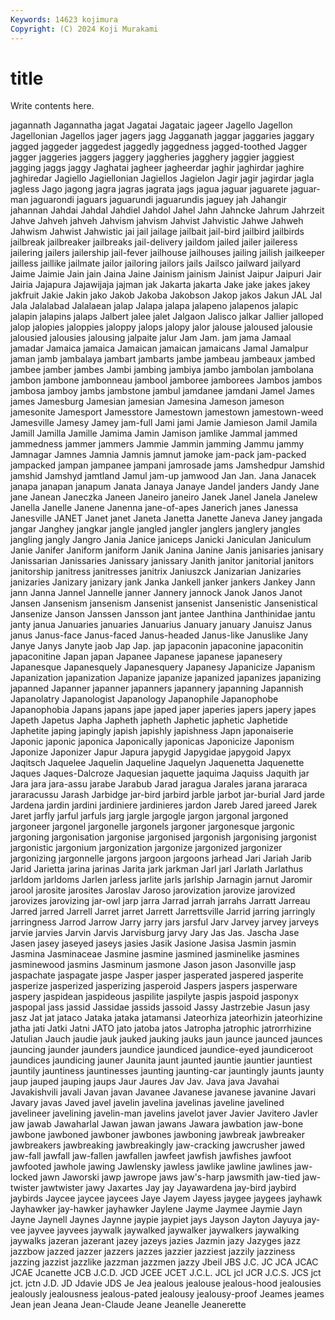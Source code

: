 ```yaml
---
Keywords: 14623 kojimura
Copyright: (C) 2024 Koji Murakami
---
```


# title

Write contents here.



jagannath Jagannatha jagat Jagatai
Jagataic jageer Jagello Jagellon Jagellonian Jagellos jager jagers jagg Jagganath
jaggar jaggaries jaggary jagged jaggeder jaggedest jaggedly jaggedness jagged-toothed Jagger
jagger jaggeries jaggers jaggery jaggheries jagghery jaggier jaggiest jagging jaggs
jaggy Jaghatai jagheer jagheerdar jaghir jaghirdar jaghire jaghiredar Jagiello Jagiellonian
Jagiellos Jagielon Jagir jagir jagirdar jagla jagless Jago jagong jagra
jagras jagrata jags jagua jaguar jaguarete jaguar-man jaguarondi jaguars jaguarundi
jaguarundis jaguey jah Jahangir jahannan Jahdai Jahdal Jahdiel Jahdol Jahel
Jahn Jahncke Jahrum Jahrzeit Jahve Jahveh jahveh Jahvism jahvism Jahvist
Jahvistic Jahwe Jahweh Jahwism Jahwist Jahwistic jai jail jailage jailbait
jail-bird jailbird jailbirds jailbreak jailbreaker jailbreaks jail-delivery jaildom jailed jailer
jaileress jailering jailers jailership jail-fever jailhouse jailhouses jailing jailish jailkeeper
jailless jaillike jailmate jailor jailoring jailors jails Jailsco jailward jailyard
Jaime Jaimie Jain jain Jaina Jaine Jainism jainism Jainist Jaipur
Jaipuri Jair Jairia Jajapura Jajawijaja jajman jak Jakarta jakarta Jake
jake jakes jakey jakfruit Jakie Jakin jako Jakob Jakoba Jakobson
Jakop jakos Jakun JAL Jal Jala Jalalabad Jalalaean jalap Jalapa
jalapa jalapeno jalapenos jalapic jalapin jalapins jalaps Jalbert jalee jalet
Jalgaon Jalisco jalkar Jallier jalloped jalop jalopies jaloppies jaloppy jalops
jalopy jalor jalouse jaloused jalousie jalousied jalousies jalousing jalpaite jalur
Jam Jam. jam jama Jamaal jamadar Jamaica jamaica Jamaican jamaican
jamaicans Jamal Jamalpur jaman jamb jambalaya jambart jambarts jambe jambeau
jambeaux jambed jambee jamber jambes Jambi jambing jambiya jambo jambolan
jambolana jambon jambone jambonneau jambool jamboree jamborees Jambos jambos jambosa
jamboy jambs jambstone jambul jamdanee jamdani Jamel James james Jamesburg
Jamesian jamesian Jamesina Jameson jameson jamesonite Jamesport Jamesstore Jamestown jamestown
jamestown-weed Jamesville Jamesy Jamey jam-full Jami jami Jamie Jamieson Jamil
Jamila Jamill Jamilla Jamille Jamima Jamin Jamison jamlike Jammal jammed
jammedness jammer jammers Jammie Jammin jamming Jammu jammy Jamnagar Jamnes
Jamnia Jamnis jamnut jamoke jam-pack jam-packed jampacked jampan jampanee jampani
jamrosade jams Jamshedpur Jamshid jamshid Jamshyd jamtland Jamul jam-up jamwood
Jan Jan. Jana Janacek janapa janapan janapum Janata Janaya Janaye
Jandel janders Jandy Jane jane Janean Janeczka Janeen Janeiro janeiro
Janek Janel Janela Janelew Janella Janelle Janene Janenna jane-of-apes Janerich
janes Janessa Janesville JANET Janet janet Janeta Janetta Janette Janeva
Janey jangada jangar Janghey jangkar jangle jangled jangler janglers janglery
jangles jangling jangly Jangro Jania Janice janiceps Janicki Janiculan Janiculum
Janie Janifer Janiform janiform Janik Janina Janine Janis janisaries janisary
Janissarian Janissaries Janissary janissary Janith janitor janitorial janitors janitorship janitress
janitresses janitrix Janiuszck Janizarian Janizaries janizaries Janizary janizary jank Janka
Jankell janker jankers Jankey Jann jann Janna Jannel Jannelle janner
Jannery jannock Janok Janos Janot Jansen Jansenism jansenism Jansenist jansenist
Jansenistic Jansenistical Jansenize Janson Janssen Jansson jant jantee Janthina Janthinidae
jantu janty janua Januaries januaries Januarius January january Januisz Janus
janus Janus-face Janus-faced Janus-headed Janus-like Januslike Jany Janye Janys Janyte
jaob Jap Jap. jap japaconin japaconine japaconitin japaconitine Japan japan
Japanee Japanese japanese japanesery Japanesque Japanesquely Japanesquery Japanesy Japanicize Japanism
Japanization japanization Japanize japanize japanized japanizes japanizing japanned Japanner japanner
japanners japannery japanning Japannish Japanolatry Japanologist Japanology Japanophile Japanophobe Japanophobia
Japans japans jape japed japer japeries japers japery japes Japeth
Japetus Japha Japheth japheth Japhetic japhetic Japhetide Japhetite japing japingly
japish japishly japishness Japn japonaiserie Japonic japonic japonica Japonically japonicas
Japonicize Japonism Japonize Japonizer Japur Japura japygid Japygidae japygoid Japyx
Jaqitsch Jaquelee Jaquelin Jaqueline Jaquelyn Jaquenetta Jaquenette Jaques Jaques-Dalcroze Jaquesian
jaquette jaquima Jaquiss Jaquith jar Jara jara jara-assu jarabe Jarabub
Jarad jaragua Jarales jarana jararaca jararacussu Jarash Jarbidge jar-bird jarbird
jarble jarbot jar-burial Jard jarde Jardena jardin jardini jardiniere jardinieres
jardon Jareb Jared jareed Jarek Jaret jarfly jarful jarfuls jarg
jargle jargogle jargon jargonal jargoned jargoneer jargonel jargonelle jargonels jargoner
jargonesque jargonic jargoning jargonisation jargonise jargonised jargonish jargonising jargonist jargonistic
jargonium jargonization jargonize jargonized jargonizer jargonizing jargonnelle jargons jargoon jargoons
jarhead Jari Jariah Jarib Jarid Jarietta jarina jarinas Jarita jark
jarkman Jarl jarl Jarlath Jarlathus jarldom jarldoms Jarlen jarless jarlite
jarls jarlship Jarnagin jarnut Jaromir jarool jarosite jarosites Jaroslav Jaroso
jarovization jarovize jarovized jarovizes jarovizing jar-owl jarp jarra Jarrad jarrah
jarrahs Jarratt Jarreau Jarred jarred Jarrell Jarret jarret Jarrett Jarrettsville
Jarrid jarring jarringly jarringness Jarrod Jarrow Jarry jarry jars jarsful
Jarv Jarvey jarvey jarveys jarvie jarvies Jarvin Jarvis Jarvisburg jarvy
Jary Jas Jas. Jascha Jase Jasen jasey jaseyed jaseys jasies
Jasik Jasione Jasisa Jasmin jasmin Jasmina Jasminaceae Jasmine jasmine jasmined
jasminelike jasmines jasminewood jasmins Jasminum jasmone Jason jason Jasonville jasp
jaspachate jaspagate jaspe Jasper jasper jasperated jaspered jasperite jasperize jasperized
jasperizing jasperoid Jaspers jaspers jasperware jaspery jaspidean jaspideous jaspilite jaspilyte
jaspis jaspoid jasponyx jaspopal jass jassid Jassidae jassids jassoid Jassy
Jastrzebie Jasun jasy jasz Jat jat jataco Jataka jataka jatamansi
Jateorhiza jateorhizin jateorhizine jatha jati Jatki Jatni JATO jato jatoba
jatos Jatropha jatrophic jatrorrhizine Jatulian Jauch jaudie jauk jauked jauking
jauks jaun jaunce jaunced jaunces jauncing jaunder jaunders jaundice jaundiced
jaundice-eyed jaundiceroot jaundices jaundicing jauner Jaunita jaunt jaunted jauntie jauntier
jauntiest jauntily jauntiness jauntinesses jaunting jaunting-car jauntingly jaunts jaunty jaup
jauped jauping jaups Jaur Jaures Jav Jav. Java java Javahai
Javakishvili javali Javan javan Javanee Javanese javanese javanine Javari Javary
javas Javed javel javelin javelina javelinas javeline javelined javelineer javelining
javelin-man javelins javelot javer Javier Javitero Javler jaw jawab Jawaharlal
Jawan jawan jawans Jawara jawbation jaw-bone jawbone jawboned jawboner jawbones
jawboning jawbreak jawbreaker jawbreakers jawbreaking jawbreakingly jaw-cracking jawcrusher jawed jaw-fall
jawfall jaw-fallen jawfallen jawfeet jawfish jawfishes jawfoot jawfooted jawhole jawing
Jawlensky jawless jawlike jawline jawlines jaw-locked jawn Jaworski jawp jawrope
jaws jaw's-harp jawsmith jaw-tied jaw-twister jawtwister jawy Jaxartes Jay jay
Jayawardena jay-bird jaybird jaybirds Jaycee jaycee jaycees Jaye Jayem Jayess
jaygee jaygees jayhawk Jayhawker jay-hawker jayhawker Jaylene Jayme Jaymee Jaymie
Jayn Jayne Jaynell Jaynes Jaynne jaypie jaypiet jays Jayson Jayton
Jayuya jay-vee jayvee jayvees jaywalk jaywalked jaywalker jaywalkers jaywalking jaywalks
jazeran jazerant jazey jazeys jazies Jazmin jazy Jazyges jazz jazzbow
jazzed jazzer jazzers jazzes jazzier jazziest jazzily jazziness jazzing jazzist
jazzlike jazzman jazzmen jazzy Jbeil JBS J.C. JC JCA JCAC
JCAE Jcanette JCB J.C.D. JCD JCEE JCET J.C.L. JCL jcl
JCR J.C.S. JCS jct jct. jctn J.D. JD Jdavie JDS
Je Jea jealous jealouse jealous-hood jealousies jealously jealousness jealous-pated jealousy
jealousy-proof Jeames jeames Jean jean Jeana Jean-Claude Jeane Jeanelle Jeanerette
